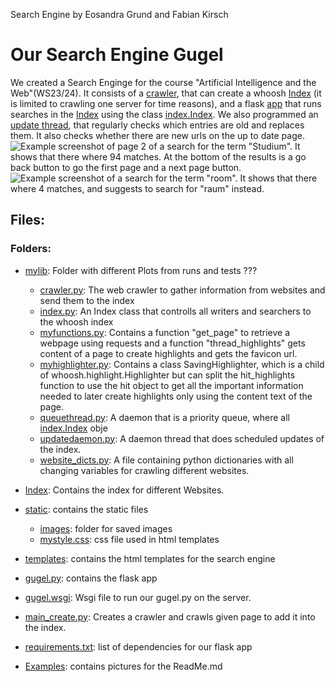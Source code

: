 Search Engine by Eosandra Grund and Fabian Kirsch

# Our Search Engine Gugel
We created a Search Enginge for the course "Artificial Intelligence and the Web"(WS23/24). It consists of a [crawler](mylib/crawler.py), that can create a whoosh [Index](Index) (it is limited to crawling one server for time reasons), and a flask [app](gugel.py) that runs searches in the [Index](Index) using the class [index.Index](mylib/index.py). We also programmed an [update thread](mylib/updatedaemon.py), that regularly checks which entries are old and replaces them. It also checks whether there are new urls on the up to date page. 
![Example screenshot of page 2 of a search for the term "Studium". It shows that there where 94 matches. At the bottom of the results is a go back button to go the first page and a next page button.](ExampleSearch.png)
![Example screenshot of a search for the term "room". It shows that there where 4 matches, and suggests to search for "raum" instead.](ExampleCorrection.png)

## Files: 
### Folders:
* [mylib](mylib): Folder with different Plots from runs and tests ???
  * [crawler.py](mylib/crawler.py): The web crawler to gather information from websites and send them to the index
  * [index.py](mylib/index.py): An Index class that controlls all writers and searchers to the whoosh index
  * [myfunctions.py](mylib/myfunctions.py): Contains a function "get_page" to retrieve a webpage using requests and a function "thread_highlights" gets content of a page to create highlights and gets the favicon url. 
  * [myhighlighter.py](mylib/myhighlighter.py): Contains a class SavingHighlighter, which is a child of whoosh.highlight.Highlighter but can split the hit_highlights function to use the hit object to get all the important information needed to later create highlights only using the content text of the page. 
  * [queuethread.py](mylib/queuethread.py): A daemon that is a priority queue, where all [index.Index](mylib/index.py) obje
  * [updatedaemon.py](mylib/updatedaemon.py): A daemon thread that does scheduled updates of the index.
  * [website_dicts.py](mylib/website_dicts.py): A file containing python dictionaries with all changing variables for crawling different websites.
* [Index](Index): Contains the index for different Websites.
* [static](static): contains the static files
  * [images](static/images): folder for saved images
  * [mystyle.css](static/mystyle.css): css file used in html templates	
* [templates](templates): contains the html templates for the search engine

* [gugel.py](gugel.py): contains the flask app
* [gugel.wsgi](gugel.wsgi): Wsgi file to run our gugel.py on the server.
* [main_create.py](main_create.py): Creates a crawler and crawls given page to add it into the index.
* [requirements.txt](requirements.txt): list of dependencies for our flask app
* [Examples](Examples): contains pictures for the ReadMe.md